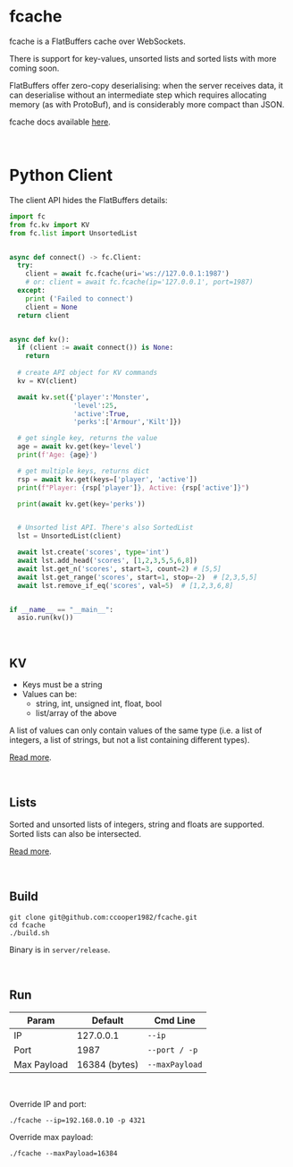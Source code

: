 # fcache

fcache is a FlatBuffers cache over WebSockets.

There is support for key-values, unsorted lists and sorted lists with more coming soon.

FlatBuffers offer zero-copy deserialising: when the server receives data, it can deserialise without an intermediate step which requires allocating memory (as with ProtoBuf), and is considerably more compact than JSON.

fcache docs available [here](https://ccooper1982.github.io/fcache/).

<br/>


# Python Client
The client API hides the FlatBuffers details:

```py
import fc
from fc.kv import KV
from fc.list import UnsortedList


async def connect() -> fc.Client:
  try:
    client = await fc.fcache(uri='ws://127.0.0.1:1987')
    # or: client = await fc.fcache(ip='127.0.0.1', port=1987)
  except:
    print ('Failed to connect')
    client = None
  return client


async def kv():
  if (client := await connect()) is None:
    return
  
  # create API object for KV commands
  kv = KV(client)

  await kv.set({'player':'Monster',
                'level':25,
                'active':True,
                'perks':['Armour','Kilt']})

  # get single key, returns the value
  age = await kv.get(key='level')
  print(f'Age: {age}')

  # get multiple keys, returns dict
  rsp = await kv.get(keys=['player', 'active'])
  print(f"Player: {rsp['player']}, Active: {rsp['active']}")

  print(await kv.get(key='perks'))


  # Unsorted list API. There's also SortedList
  lst = UnsortedList(client)

  await lst.create('scores', type='int')
  await lst.add_head('scores', [1,2,3,5,5,6,8])
  await lst.get_n('scores', start=3, count=2) # [5,5]
  await lst.get_range('scores', start=1, stop=-2)  # [2,3,5,5]
  await lst.remove_if_eq('scores', val=5)  # [1,2,3,6,8]


if __name__ == "__main__":
  asio.run(kv())
```

<br/>

## KV

- Keys must be a string
- Values can be:
  - string, int, unsigned int, float, bool
  - list/array of the above

A list of values can only contain values of the same type (i.e. a list of integers, a list of strings, but not a list containing different types).

[Read more](https://ccooper1982.github.io/fcache/kv/).

<br/>

## Lists

Sorted and unsorted lists of integers, string and floats are supported. Sorted lists can also be intersected.

[Read more](https://ccooper1982.github.io/fcache/lists/).

<br/>

## Build

```
git clone git@github.com:ccooper1982/fcache.git
cd fcache
./build.sh
```

Binary is in `server/release`.

<br/>

## Run


|Param|Default|Cmd Line|
|---|---|---|
|IP|127.0.0.1|`--ip`|
|Port|1987|`--port / -p`|
|Max Payload|16384 (bytes)|`--maxPayload`|

<br/>

Override IP and port:

`./fcache --ip=192.168.0.10 -p 4321`

Override max payload:

`./fcache --maxPayload=16384`
